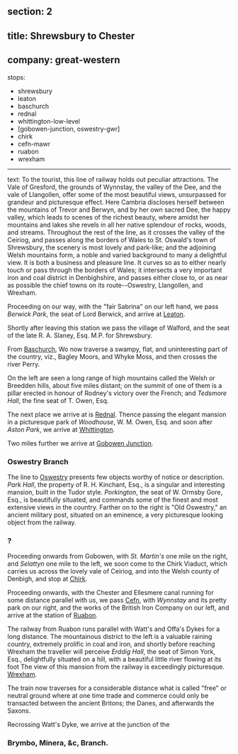 section: 2
----
title: Shrewsbury to Chester
----
company: great-western
----
stops:
- shrewsbury
- leaton
- baschurch
- rednal
- whittington-low-level
- [gobowen-junction, oswestry-gwr]
- chirk
- cefn-mawr
- ruabon
- wrexham
----
text: To the tourist, this line of railway holds out peculiar attractions. The Vale of Gresford, the grounds of Wynnstay, the valley of the Dee, and the vale of Llangollen, offer some of the most beautiful views, unsurpassed for grandeur and picturesque effect. Here Cambria discloses herself between the mountains of Trevor and Berwyn, and by her own sacred Dee, the happy valley, which leads to scenes of the richest beauty, where amidst her mountains and lakes she revels in all her native splendour of rocks, woods, and streams. Throughout the rest of the line, as it crosses the valley of the Ceiriog, and passes along the borders of Wales to St. Oswald's town of Shrewsbury, the scenery is most lovely and park-like; and the adjoining Welsh mountains form, a noble and varied background to many a delightful view. It is both a business and pleasure line. It curves so as to either nearly touch or pass through the borders of Wales; it intersects a very important iron and coal district in Denbighshire, and passes either close to, or as near as possible the chief towns on its route--Oswestry, Llangollen, and Wrexham.

Proceeding on our way, with the "fair Sabrina" on our left hand, we pass *Berwick Park*, the seat of Lord Berwick, and arrive at [Leaton](/stations/leaton).

Shortly after leaving this station we pass the village of Walford, and the seat of the late R. A. Slaney, Esq. M.P. for Shrewsbury.

From [Baschurch](/stations/baschurch), Wo now traverse a swampy, flat, and uninteresting part of the country, viz., Bagley Moors, and Whyke Moss, and then crosses the river Perry.

On the left are seen a long range of high mountains called the Welsh or Breedden hills, about five miles distant; on the summit of one of them is a pillar erected in honour of Rodney's victory over the French; and *Tedsmore Hall*, the fine seat of T. Owen, Esq.

The next place we arrive at is [Rednal](/stations/rednal). Thence passing the elegant mansion in a picturesque park of *Woodhouse*, W. M. Owen, Esq. and soon after *Aston Park*, we arrive at [Whittington](/stations/whittington-low-level).

Two miles further we arrive at [Gobowen Junction](/stations/gobowen-junction).

### Oswestry Branch
The line to [Oswestry](/stations/oswestry-gwr) presents few objects worthy of notice or description. *Park Hall*, the property of R. H. Kinchant, Esq., is a singular and interesting mansion, built in the Tudor style. *Porkington*, the seat of W. Ormsby Gore, Esq., is beautifully situated, and commands some of the finest and most extensive views in the country. Farther on to the right is "Old Oswestry," an ancient military post, situated on an eminence, a very picturesque looking object from the railway.

### ?
Proceeding onwards from Gobowen, with *St. Martin's* one mile on the right, and *Selattyn* one mile to the left, we soon come to the Chirk Viaduct, which carries us across the lovely vale of Ceiriog, and into the Welsh county of Denbigh, and stop at [Chirk](/stations/chirk).

Proceeding onwards, with the Chester and Ellesmere canal running for some distance parallel with us, we pass [Cefn](/stations/cefn-mawr), with *Wynnstay* and its pretty park on our right, and the works of the British Iron Company on our left, and arrive at the station of [Ruabon](/station/ruabon).

The railway from Ruabon runs parallel with Watt's and Offa's Dykes for a long distance. The mountainous district to the left is a valuable raining country, extremely prolific in coal and iron, and shortly before reaching Wrexham the traveller will perceive *Erddig Hall*, the seat of Simon York, Esq., delightfully situated on a hill, with a beautiful little river flowing at its foot The view of this mansion from the railway is exceedingly picturesque. [Wrexham](/stations/wrexham).

The train now traverses for a considerable distance what is called "free" or neutral ground where at one time trade and commerce could only be transacted between the ancient Britons; the Danes, and afterwards the Saxons.

Recrossing Watt's Dyke, we arrive at the junction of the

### Brymbo, Minera, &c, Branch.
